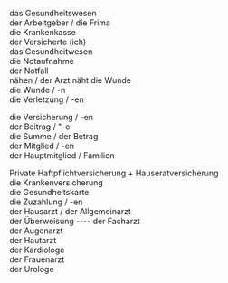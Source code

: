 das Gesundheitswesen  
der Arbeitgeber / die Frima  
die Krankenkasse  
der Versicherte (ich)  
das Gesundheitwesen  
die Notaufnahme  
der Notfall  
nähen / der Arzt näht die Wunde  
die Wunde / -n  
die Verletzung / -en  

die Versicherung / -en    
der Beitrag / "-e  
die Summe / der Betrag  
der Mitglied / -en  
							der Hauptmitglied / Familien

Private Haftpflichtversicherung + Hauseratversicherung  
die Krankenversicherung  
die Gesundheitskarte  
die Zuzahlung / -en  
der Hausarzt / der Allgemeinarzt  
der Überweisung ---- der Facharzt  
							der Augenarzt  
							der Hautarzt  
							der Kardiologe  
							der Frauenarzt  
							der Urologe

